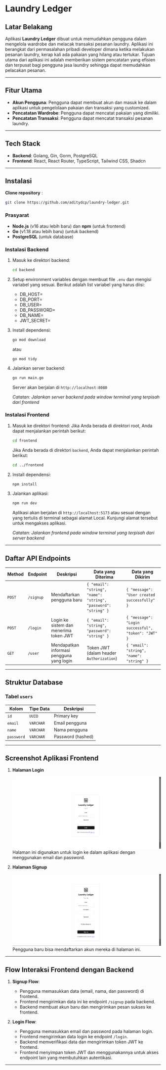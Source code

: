 # Laundry Ledger

## Latar Belakang

Aplikasi **Laundry Ledger** dibuat untuk memudahkan pengguna dalam mengelola wardrobe dan melacak transaksi pesanan laundry. Aplikasi ini berangkat dari permasalahan pribadi developer dimana ketika melakukan pesanan laundry, kerap kali ada pakaian yang hilang atau tertukar. Tujuan utama dari aplikasi ini adalah memberikan sistem pencatatan yang efisien dan terpusat bagi pengguna jasa laundry sehingga dapat memudahkan pelacakan pesanan.

---

## Fitur Utama

- **Akun Pengguna**: Pengguna dapat membuat akun dan masuk ke dalam aplikasi untuk pengelolaan pakaian dan transaksi yang customized.
- **Pencatatan Wardrobe**: Pengguna dapat mencatat pakaian yang dimiliki.
- **Pencatatan Transaksi**: Pengguna dapat mencatat transaksi pesanan laundry.

---

## Tech Stack

- **Backend**: Golang, Gin, Gorm, PostgreSQL
- **Frontend**: React, React Router, TypeScript, Tailwind CSS, Shadcn

---

## Instalasi

**Clone repository** :

   ```bash
   git clone https://github.com/aditydcp/laundry-ledger.git
   ```

### Prasyarat

- **Node.js** (v16 atau lebih baru) dan **npm** (untuk frontend)
- **Go** (v1.18 atau lebih baru) (untuk backend)
- **PostgreSQL** (untuk database)

### Instalasi Backend

1. Masuk ke direktori backend:
   ```bash
   cd backend
   ```

2. Setup environment variables dengan membuat file `.env` dan mengisi variabel yang sesuai. Berikut adalah list variabel yang harus diisi:
    - DB_HOST=
    - DB_PORT=
    - DB_USER=
    - DB_PASSWORD=
    - DB_NAME=
    - JWT_SECRET=

3. Install dependensi:
   ```bash
   go mod download
   ```

   atau

   ```
   go mod tidy
   ```

4. Jalankan server backend:
    ```bash
    go run main.go
    ```

    Server akan berjalan di `http://localhost:8080`

    *Catatan: Jalankan server backend pada window terminal yang terpisah dari frontend*

### Instalasi Frontend

1. Masuk ke direktori frontend:
   Jika Anda berada di direktori root, Anda dapat menjalankan perintah berikut:
   ```bash
   cd frontend
   ```
   
   Jika Anda berada di direktori `backend`, Anda dapat menjalankan perintah berikut:
   ```bash
   cd ../frontend
   ```

2. Install dependensi:
   ```bash
   npm install
   ```

3. Jalankan aplikasi:
   ```bash
   npm run dev
   ```

   Aplikasi akan berjalan di `http://localhost:5173` atau sesuai dengan yang tertulis di terminal sebagai alamat Local.
   Kunjungi alamat tersebut untuk mengakses aplikasi.

   *Catatan: Jalankan frontend pada window terminal yang terpisah dari server backend*

---

## Daftar API Endpoints

| Method | Endpoint   | Deskripsi                                   | Data yang Diterima          | Data yang Dikirim   |
|--------|------------|---------------------------------------------|-----------------------------|---------------------|
| `POST` | `/signup`  | Mendaftarkan pengguna baru                  | `{ "email": "string", "name": "string", "password": "string" }` | `{ "message": "User created successfully" }` |
| `POST` | `/login`   | Login ke sistem dan menerima token JWT       | `{ "email": "string", "password": "string" }`                    | `{ "message": "Login successful", "token": "JWT" }` |
| `GET`  | `/user`    | Mendapatkan informasi pengguna yang login    | Token JWT (dalam header `Authorization`) | `{ "email": "string", "name": "string" }` |

---

## Struktur Database

### Tabel `users`

| Kolom     | Tipe Data | Deskripsi         |
|-----------|-----------|-------------------|
| `id`      | `UUID`    | Primary key       |
| `email`   | `VARCHAR` | Email pengguna    |
| `name`    | `VARCHAR` | Nama pengguna     |
| `password`| `VARCHAR` | Password (hashed) |

---

## Screenshot Aplikasi Frontend

1. **Halaman Login**

   ![Screenshot Login](/screenshots/login.png)
   Halaman ini digunakan untuk login ke dalam aplikasi dengan menggunakan email dan password.

2. **Halaman Signup**

   ![Screenshot Signup](/screenshots/signup.png)  
   Pengguna baru bisa mendaftarkan akun mereka di halaman ini.

---

## Flow Interaksi Frontend dengan Backend

1. **Signup Flow**:
   - Pengguna memasukkan data (email, nama, dan password) di frontend.
   - Frontend mengirimkan data ini ke endpoint `/signup` pada backend.
   - Backend membuat akun baru dan mengirimkan pesan sukses ke frontend.

2. **Login Flow**:
   - Pengguna memasukkan email dan password pada halaman login.
   - Frontend mengirimkan data login ke endpoint `/login`.
   - Backend memverifikasi data dan mengirimkan token JWT ke frontend.
   - Frontend menyimpan token JWT dan menggunakannya untuk akses endpoint lain yang membutuhkan autentikasi.

---